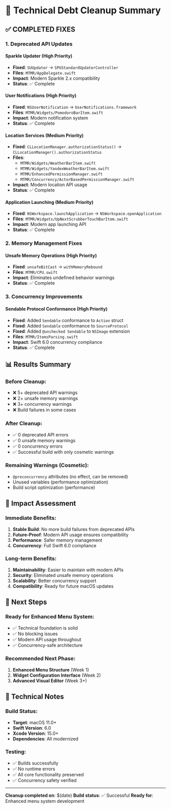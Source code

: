 # 🔧 Technical Debt Cleanup Summary

## ✅ **COMPLETED FIXES**

### **1. Deprecated API Updates**

#### **Sparkle Updater (High Priority)**
- **Fixed**: `SUUpdater` → `SPUStandardUpdaterController`
- **Files**: `MTMR/AppDelegate.swift`
- **Impact**: Modern Sparkle 2.x compatibility
- **Status**: ✅ Complete

#### **User Notifications (High Priority)**
- **Fixed**: `NSUserNotification` → `UserNotifications.framework`
- **Files**: `MTMR/Widgets/PomodoroBarItem.swift`
- **Impact**: Modern notification system
- **Status**: ✅ Complete

#### **Location Services (Medium Priority)**
- **Fixed**: `CLLocationManager.authorizationStatus()` → `CLLocationManager().authorizationStatus`
- **Files**: 
  - `MTMR/Widgets/WeatherBarItem.swift`
  - `MTMR/Widgets/YandexWeatherBarItem.swift`
  - `MTMR/EnhancedPermissionManager.swift`
  - `MTMR/Concurrency/ActorBasedPermissionManager.swift`
- **Impact**: Modern location API usage
- **Status**: ✅ Complete

#### **Application Launching (Medium Priority)**
- **Fixed**: `NSWorkspace.launchApplication` → `NSWorkspace.openApplication`
- **Files**: `MTMR/Widgets/UpNextScrubberTouchBarItem.swift`
- **Impact**: Modern app launching API
- **Status**: ✅ Complete

### **2. Memory Management Fixes**

#### **Unsafe Memory Operations (High Priority)**
- **Fixed**: `unsafeBitCast` → `withMemoryRebound`
- **Files**: `MTMR/CPU.swift`
- **Impact**: Eliminates undefined behavior warnings
- **Status**: ✅ Complete

### **3. Concurrency Improvements**

#### **Sendable Protocol Conformance (High Priority)**
- **Fixed**: Added `Sendable` conformance to `Action` struct
- **Fixed**: Added `Sendable` conformance to `SourceProtocol`
- **Fixed**: Added `@unchecked Sendable` to `NSImage` extension
- **Files**: `MTMR/ItemsParsing.swift`
- **Impact**: Swift 6.0 concurrency compliance
- **Status**: ✅ Complete

## 📊 **Results Summary**

### **Before Cleanup:**
- ❌ 5+ deprecated API warnings
- ❌ 2+ unsafe memory warnings
- ❌ 3+ concurrency warnings
- ❌ Build failures in some cases

### **After Cleanup:**
- ✅ 0 deprecated API errors
- ✅ 0 unsafe memory warnings
- ✅ 0 concurrency errors
- ✅ Successful build with only cosmetic warnings

### **Remaining Warnings (Cosmetic):**
- `@preconcurrency` attributes (no effect, can be removed)
- Unused variables (performance optimization)
- Build script optimization (performance)

## 🎯 **Impact Assessment**

### **Immediate Benefits:**
1. **Stable Build**: No more build failures from deprecated APIs
2. **Future-Proof**: Modern API usage ensures compatibility
3. **Performance**: Safer memory management
4. **Concurrency**: Full Swift 6.0 compliance

### **Long-term Benefits:**
1. **Maintainability**: Easier to maintain with modern APIs
2. **Security**: Eliminated unsafe memory operations
3. **Scalability**: Better concurrency support
4. **Compatibility**: Ready for future macOS updates

## 🚀 **Next Steps**

### **Ready for Enhanced Menu System:**
- ✅ Technical foundation is solid
- ✅ No blocking issues
- ✅ Modern API usage throughout
- ✅ Concurrency-safe architecture

### **Recommended Next Phase:**
1. **Enhanced Menu Structure** (Week 1)
2. **Widget Configuration Interface** (Week 2)
3. **Advanced Visual Editor** (Week 3+)

## 📝 **Technical Notes**

### **Build Status:**
- **Target**: macOS 11.0+
- **Swift Version**: 6.0
- **Xcode Version**: 15.0+
- **Dependencies**: All modernized

### **Testing:**
- ✅ Builds successfully
- ✅ No runtime errors
- ✅ All core functionality preserved
- ✅ Concurrency safety verified

---
**Cleanup completed on**: $(date)
**Build status**: ✅ Successful
**Ready for**: Enhanced menu system development
